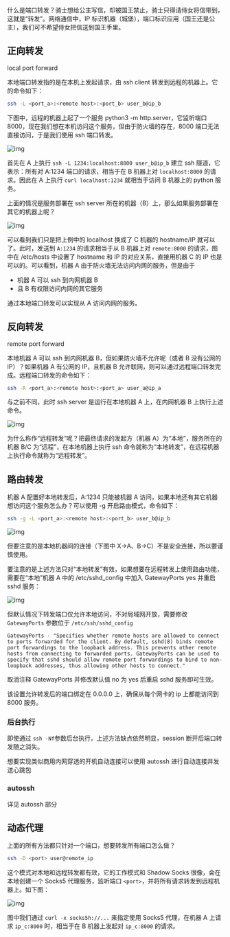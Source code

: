 
什么是端口转发？骑士想给公主写信，却被国王禁止，骑士只得请侍女将信带到，这就是“转发”。网络通信中，IP 标识机器（城堡），端口标识应用（国王还是公主），我们可不希望侍女把信送到国王手里。

## 正向转发

local port forward

本地端口转发指的是在本机上发起请求，由 ssh client 转发到远程的机器上。它的命令如下：

```bash
ssh -L <port_a>:<remote host>:<port_b> user_b@ip_b
```

下图中，远程的机器上起了一个服务 python3 -m http.server，它监听端口 8000，现在我们想在本机访问这个服务，但由于防火墙的存在，8000 端口无法直接访问，于是我们使用 ssh 端口转发。

![img](.assets/local-port-forwarding-single.svg)

首先在 A 上执行 `ssh -L 1234:localhost:8000 user_b@ip_b` 建立 ssh 隧道，它表示：所有对 A:1234 端口的请求，相当于在 B 机器上对 `localhost:8000` 的请求。因此在 A 上执行 `curl localhost:1234` 就相当于访问 B 机器上的 python 服务。

上面的情况是服务部署在 ssh server 所在的机器（B）上，那么如果服务部署在其它的机器上呢？

![img](.assets/local-port-forwarding-two.svg)

可以看到我们只是把上例中的 localhost 换成了 C 机器的 hostname/IP 就可以了。此时，发送到 `A:1234` 的请求相当于从 B 机器上对 `remote:8000` 的请求，图中在 /etc/hosts 中设置了 hostname 和 IP 的对应关系，直接用机器 C 的 IP 也是可以的。可以看到，机器 A 由于防火墙无法访问内网的服务，但是由于

- 机器 A 可以 ssh 到内网机器 B
- 且 B 有权限访问内网的其它服务

通过本地端口转发可以实现从 A 访问内网的服务。

## 反向转发

remote port forward

本地机器 A 可以 ssh 到内网机器 B，但如果防火墙不允许呢（或者 B 没有公网的 IP）？如果机器 A 有公网的 IP，且机器 B 允许联网，则可以通过远程端口转发完成。远程端口转发的命令如下：

```bash
ssh -R <port_a>:<remote host>:<port_a> user_a@ip_a
```

与之前不同，此时 ssh server 是运行在本地机器 A 上，在内网机器 B 上执行上述命令。

![img](.assets/remote-port-forwarding.svg)

为什么称作“远程转发”呢？把最终请求的发起方（机器 A）为“本地”，服务所在的机器 B/C 为“远程”，在本地机器上执行 ssh 命令就称为“本地转发”，在远程机器上执行命令就称为“远程转发”。

## 路由转发

机器 A 配置好本地转发后，A:1234 只能被机器 A 访问，如果本地还有其它机器想访问这个服务怎么办？可以使用 -g 开启路由模式，命令如下：

```bash
ssh -g -L <port_a>:<remote host>:<port_b> user_b@ip_b
```

![img](.assets/local-port-forwarding-gateway.svg)

但要注意的是本地机器间的连接（下图中 X->A、B->C）不是安全连接，所以要谨慎使用。

要注意的是上述方法只对“本地转发”有效，如果想要在远程转发上使用路由功能，需要在“本地”机器 A 中的 /etc/sshd_config 中加入 GatewayPorts yes 并重启 sshd 服务：

![img](.assets/remote-port-forwarding-gateway.svg)

但默认情况下转发端口仅允许本地访问，不对局域网开放，需要修改​​ `GatewayPorts​​​` 参数位于 `​​/etc/ssh/sshd_config​​`

```plain
GatewayPorts - "Specifies whether remote hosts are allowed to connect to ports forwarded for the client. By default, sshd(8) binds remote port forwardings to the loopback address. This prevents other remote hosts from connecting to forwarded ports. GatewayPorts can be used to specify that sshd should allow remote port forwardings to bind to non-loopback addresses, thus allowing other hosts to connect."
```

取消注释​​ GatewayPorts​​ 并修改默认值 no 为 yes 后重启 sshd 服务即可生效。

该设置允许转发后的端口绑定在 0.0.0.0 上，确保从每个网卡的 ip 上都能访问到 8000 服务。

### 后台执行

即使通过​​ `ssh -Nf` ​​参数后台执行，上述方法缺点依然明显，session 断开后端口转发随之消失。

想要实现类似商用内网穿透的开机自动连接可以使用 autossh 进行自动连接并发送心跳包

### autossh

详见 autossh 部分

## 动态代理

上面的所有方法都只针对一个端口，想要转发所有端口怎么做？

```bash
ssh -D <port> user@remote_ip
```

这个模式对本地和远程转发都有效，它的工作模式和 Shadow Socks 很像，会在本地创建一个 Socks5 代理服务，监听端口 `<port>`，并将所有请求转发到远程机器上。如下图：

![img](.assets/dynamic-port-forwarding.svg)

图中我们通过 `curl -x socks5h://...` 来指定使用 Socks5 代理，在机器 A 上请求 `ip_c:8000` 时，相当于在 B 机器上发起对 `ip_c:8000` 的请求。
